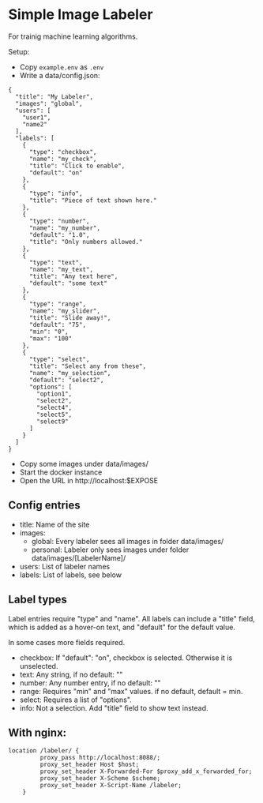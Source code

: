# Simple Image Labeler

For trainig machine learning algorithms.

Setup:

- Copy `example.env` as `.env`
- Write a data/config.json:

```
{
  "title": "My Labeler",
  "images": "global",
  "users": [
    "user1",
    "name2"
  ],
  "labels": [
    {
      "type": "checkbox",
      "name": "my_check",
      "title": "Click to enable",
      "default": "on"
    },
    {
      "type": "info",
      "title": "Piece of text shown here."
    },
    {
      "type": "number",
      "name": "my_number",
      "default": "1.0",
      "title": "Only numbers allowed."
    },
    {
      "type": "text",
      "name": "my_text",
      "title": "Any text here",
      "default": "some text"
    },
    {
      "type": "range",
      "name": "my_slider",
      "title": "Slide away!",
      "default": "75",
      "min": "0",
      "max": "100"
    },
    {
      "type": "select",
      "title": "Select any from these",
      "name": "my_selection",
      "default": "select2",
      "options": [
        "option1",
        "select2",
        "select4",
        "select5",
        "select9"
      ]
    }
  ]
}

```
- Copy some images under  data/images/
- Start the docker instance
- Open the URL in http://localhost:$EXPOSE

## Config entries

- title: Name of the site
- images:
  - global: Every labeler sees all images in folder data/images/
  - personal: Labeler only sees images under folder data/images/[LabelerName]/
- users: List of labeler names
- labels: List of labels, see below

## Label types

Label entries require "type" and "name". All labels can include
a "title" field, which is added as a hover-on text, and "default" for
the default value.

In some cases more fields required.

- checkbox: If "default": "on", checkbox is selected. Otherwise it is unselected.
- text: Any string, if no default: ""
- number: Any number entry, if no default: ""
- range: Requires  "min" and "max" values. if no default, default = min.
- select: Requires a list of "options".
- info: Not a selection. Add "title" field to show text instead.

## With nginx:

```
location /labeler/ {
         proxy_pass http://localhost:8088/;
         proxy_set_header Host $host;
         proxy_set_header X-Forwarded-For $proxy_add_x_forwarded_for;
         proxy_set_header X-Scheme $scheme;
         proxy_set_header X-Script-Name /labeler;
    }
```
